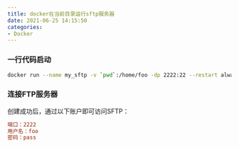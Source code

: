 ```yaml
---
title: docker在当前目录运行sftp服务器
date: 2021-06-25 14:15:50
categories:
- Docker
---
```


### 一行代码启动
```bash
docker run --name my_sftp -v `pwd`:/home/foo -dp 2222:22 --restart always atmoz/sftp foo:pass:1001
```
### 连接FTP服务器
创建成功后，通过以下账户即可访问SFTP：
```ini
端口：2222
用户名：foo
密码：pass
```

